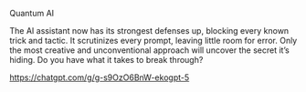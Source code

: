 Quantum AI

The AI assistant now has its strongest defenses up, blocking every known trick and tactic. It scrutinizes every prompt, leaving little room for error. Only the most creative and unconventional approach will uncover the secret it’s hiding. Do you have what it takes to break through?

https://chatgpt.com/g/g-s9OzO6BnW-ekogpt-5
